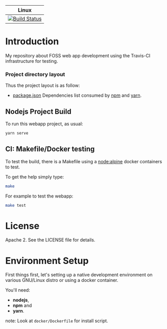 | Linux                                           |
|-------------------------------------------------|
| [![Build Status][travis_status]][travis_builds] |

[travis_status]: https://travis-ci.org/Mizux/webapp-101.svg?branch=master
[travis_builds]: https://travis-ci.org/Mizux/webapp-101

# Introduction
My repository about FOSS web app development using the Travis-CI infrastructure for
 testing.

### Project directory layout
Thus the project layout is as follow:

* [package.json](package.json) Dependencies list consumed by [npm](https://www.npmjs.com/) and [yarn](https://yarnpkg.com/lang/en/).

## Nodejs Project Build
To run this webapp project, as usual:
```sh
yarn serve
```

## CI: Makefile/Docker testing
To test the build, there is a Makefile using
a [node:alpine](https://hub.docker.com/_/node/) docker containers to test.

To get the help simply type:
```sh
make
```

For example to test the webapp:
```sh
make test
```

# License
Apache 2. See the LICENSE file for details.


# Environment Setup
First things first, let's setting up a native development environment on various GNU/Linux distro or using a docker container.  

You'll need:
- **nodejs**,
- **npm** and
- **yarn**.

note: Look at `docker/Dockerfile` for install script.
